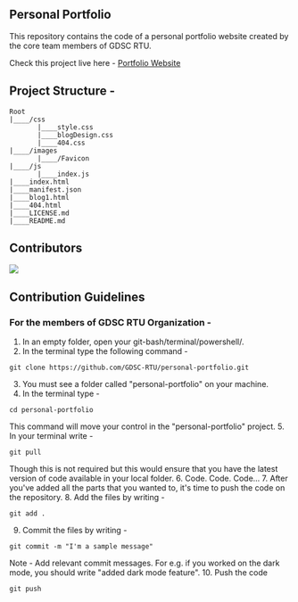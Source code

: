 ## Personal Portfolio

This repository contains the code of a personal portfolio website created by the core team members of GDSC RTU. 

Check this project live here - [Portfolio Website](http://gdsc-rtu.github.io/personal-portfolio)

## Project Structure - 
```
Root
|____/css
       |____style.css
       |____blogDesign.css
       |____404.css
|____/images
       |____/Favicon
|____/js
       |____index.js
|____index.html
|____manifest.json
|____blog1.html
|____404.html
|____LICENSE.md
|____README.md
```

## Contributors

<a href="https://github.com/GDSC-RTU/personal-portfolio/graphs/contributors">
  <img src="https://contrib.rocks/image?repo=GDSC-RTU/personal-portfolio" />
</a>

## Contribution Guidelines

### For the members of GDSC RTU Organization - 

1. In an empty folder, open your git-bash/terminal/powershell/.
2. In the terminal type the following command - 
```
git clone https://github.com/GDSC-RTU/personal-portfolio.git
```
3. You must see a folder called "personal-portfolio" on your machine. 
4. In the terminal type - 
```
cd personal-portfolio
```
This command will move your control in the "personal-portfolio" project.
5. In your terminal write - 
```
git pull
```
Though this is not required but this would ensure that you have the latest version of code available in your local folder.
6. Code. Code. Code...
7. After you've added all the parts that you wanted to, it's time to push the code on the repository. 
8. Add the files by writing  - 
```
git add .
```
9. Commit the files by writing - 
```
git commit -m "I'm a sample message"
```
Note - Add relevant commit messages. For e.g. if you worked on the dark mode, you should write "added dark mode feature".
10. Push the code
```
git push
```
